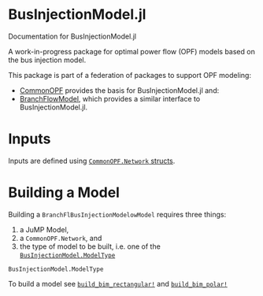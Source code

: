# BusInjectionModel.jl

Documentation for BusInjectionModel.jl

A work-in-progress package for optimal power flow (OPF) models based on the bus injection model.

This package is part of a federation of packages to support OPF modeling:
- [CommonOPF](https://github.com/NLaws/CommonOPF.jl) provides the basis for BusInjectionModel.jl
  and:
- [BranchFlowModel](https://github.com/NLaws/BranchFlowModel.jl), which provides a similar interface
  to BusInjectionModel.jl.

# Inputs
Inputs are defined using [`CommonOPF.Network` structs](https://nlaws.github.io/CommonOPF.jl/stable/network/). 


# Building a Model
Building a `BranchFlBusInjectionModelowModel` requires three things:
1. a JuMP Model,
2. a `CommonOPF.Network`, and
3. the type of model to be built, i.e. one of the [`BusInjectionModel.ModelType`](@ref)
```@docs
BusInjectionModel.ModelType
```
To build a model see [`build_bim_rectangular!`](@ref) and [`build_bim_polar!`](@ref)


